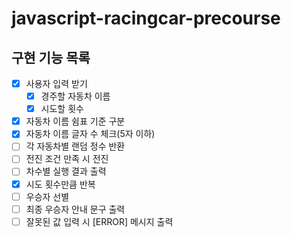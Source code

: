 # javascript-racingcar-precourse

## 구현 기능 목록

- [x] 사용자 입력 받기
  - [x] 경주할 자동차 이름
  - [x] 시도할 횟수
- [x] 자동차 이름 쉼표 기준 구분
- [x] 자동차 이름 글자 수 체크(5자 이하)
- [ ] 각 자동차별 랜덤 정수 반환
- [ ] 전진 조건 만족 시 전진
- [ ] 차수별 실행 결과 출력
- [x] 시도 횟수만큼 반복
- [ ] 우승자 선별
- [ ] 최종 우승자 안내 문구 출력
- [ ] 잘못된 값 입력 시 [ERROR] 메시지 출력
